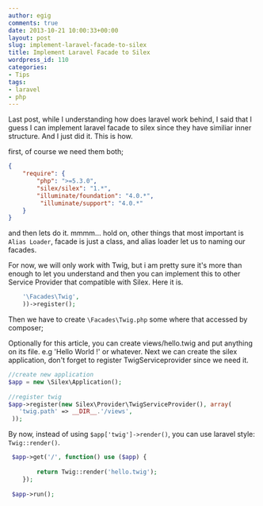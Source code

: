 ```yaml
---
author: egig
comments: true
date: 2013-10-21 10:00:33+00:00
layout: post
slug: implement-laravel-facade-to-silex
title: Implement Laravel Facade to Silex
wordpress_id: 110
categories:
- Tips
tags:
- laravel
- php
---
```


Last post, while I understanding how does laravel work behind, I said that I guess I can implement laravel facade to silex since they have similiar inner structure. And I just did it. This is how.<!-- more -->

first, of course we need them both;

```json
{
    "require": {
        "php": ">=5.3.0",
        "silex/silex": "1.*",
        "illuminate/foundation": "4.0.*",
         "illuminate/support": "4.0.*"
    }
}
```

and then lets do it. mmmm... hold on, other things that most important is `Alias Loader`, facade is just a class, and alias loader let us to naming our facades.

For now, we will only work with Twig, but i am pretty sure it's more than enough to let you understand and then you can implement this to other Service Provider that compatible with Silex. Here it is.

```php
    '\Facades\Twig',
    ))->register();
```
           


Then we have to create `\Facades\Twig.php` some where that accessed by composer;

Optionally for this article, you can create views/hello.twig and put anything on its file. e.g 'Hello World !' or whatever. Next we can create the silex application, don't forget to register TwigServiceprovider since we need it.

```php
//create new application
$app = new \Silex\Application();    
        
//register twig
$app->register(new Silex\Provider\TwigServiceProvider(), array(
   'twig.path' => __DIR__.'/views',
 ));
```

By now, instead of using `$app['twig']->render()`, you can use laravel style: `Twig::render()`.

```php
 $app->get('/', function() use ($app) {
    
        return Twig::render('hello.twig');
    });
            
 $app->run();
```